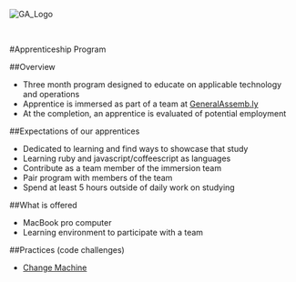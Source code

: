 ![GA_Logo](https://raw.github.com/generalassembly/ga-ruby-on-rails-for-devs/master/images/ga.png)

<br/>

#Apprenticeship Program

##Overview

- Three month program designed to educate on applicable technology and operations
- Apprentice is immersed as part of a team at [GeneralAssemb.ly](http://generalassemb.ly)
- At the completion, an apprentice is evaluated of potential employment

##Expectations of our apprentices

- Dedicated to learning and find ways to showcase that study
- Learning ruby and javascript/coffeescript as languages
- Contribute as a team member of the immersion team
- Pair program with members of the team
- Spend at least 5 hours outside of daily work on studying

##What is offered

- MacBook pro computer
- Learning environment to participate with a team

##Practices (code challenges)

- [Change Machine](https://github.com/generalassembly/apprenticeship/blob/master/code-challenges/change-machine.md)
